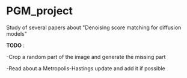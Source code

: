 # PGM_project
Study of several papers about "Denoising score matching for diffusion models"

**TODO** : 

-Crop a random part of the image and generate the missing part

-Read about a Metropolis-Hastings update and add it if possible
